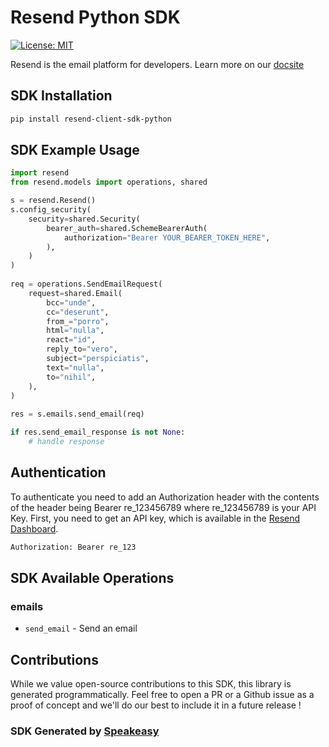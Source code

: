 # Resend Python SDK

[![License: MIT](https://img.shields.io/badge/License-MIT-blue.svg)](https://opensource.org/licenses/MIT)

Resend is the email platform for developers. Learn more on our [docsite](https://resend.com/docs/api-reference/concepts) 

<!-- Start SDK Installation -->
## SDK Installation

```bash
pip install resend-client-sdk-python
```
<!-- End SDK Installation -->

## SDK Example Usage
<!-- Start SDK Example Usage -->
```python
import resend
from resend.models import operations, shared

s = resend.Resend()
s.config_security(
    security=shared.Security(
        bearer_auth=shared.SchemeBearerAuth(
            authorization="Bearer YOUR_BEARER_TOKEN_HERE",
        ),
    )
)
   
req = operations.SendEmailRequest(
    request=shared.Email(
        bcc="unde",
        cc="deserunt",
        from_="porro",
        html="nulla",
        react="id",
        reply_to="vero",
        subject="perspiciatis",
        text="nulla",
        to="nihil",
    ),
)
    
res = s.emails.send_email(req)

if res.send_email_response is not None:
    # handle response
```
<!-- End SDK Example Usage -->

## Authentication

To authenticate you need to add an Authorization header with the contents of the header being Bearer re_123456789 where re_123456789 is your API Key. First, you need to get an API key, which is available in the [Resend Dashboard](https://resend.com/login).

```bash
Authorization: Bearer re_123
```

<!-- Start SDK Available Operations -->
## SDK Available Operations


### emails

* `send_email` - Send an email
<!-- End SDK Available Operations -->

## Contributions

While we value open-source contributions to this SDK, this library is generated programmatically. Feel free to open a PR or a Github issue as a proof of concept and we'll do our best to include it in a future release !

### SDK Generated by [Speakeasy](https://docs.speakeasyapi.dev/docs/using-speakeasy/client-sdks)
